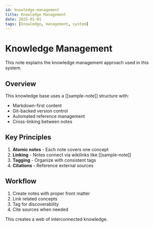 ```yaml
---
id: knowledge-management
title: Knowledge Management
date: 2025-01-01
tags: [knowledge, management, system]
---
```


# Knowledge Management

This note explains the knowledge management approach used in this system.

## Overview

This knowledge base uses a [[sample-note]] structure with:

- Markdown-first content
- Git-backed version control
- Automated reference management
- Cross-linking between notes

## Key Principles

1. **Atomic notes** - Each note covers one concept
2. **Linking** - Notes connect via wikilinks like [[sample-note]]
3. **Tagging** - Organize with consistent tags
4. **Citations** - Reference external sources

## Workflow

1. Create notes with proper front matter
2. Link related concepts
3. Tag for discoverability
4. Cite sources when needed

This creates a web of interconnected knowledge.